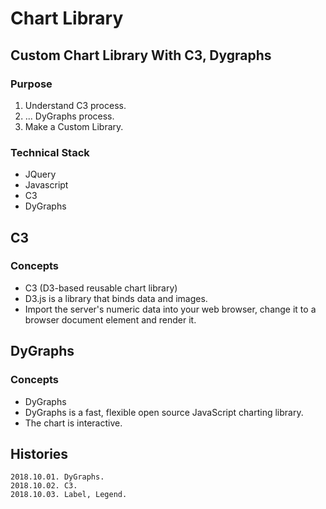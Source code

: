 # Chart Library
## Custom Chart Library With C3, Dygraphs
### Purpose
1. Understand C3 process.
2. ... DyGraphs process.
3. Make a Custom Library.

### Technical Stack
* JQuery
* Javascript
* C3
* DyGraphs

## C3
### Concepts
* C3 (D3-based reusable chart library)
* D3.js is a library that binds data and images.
* Import the server's numeric data into your web browser, change it to a browser document element and render it.

## DyGraphs
### Concepts
* DyGraphs
* DyGraphs is a fast, flexible open source JavaScript charting library.
* The chart is interactive.

## Histories
    2018.10.01. DyGraphs.
    2018.10.02. C3.
    2018.10.03. Label, Legend.
